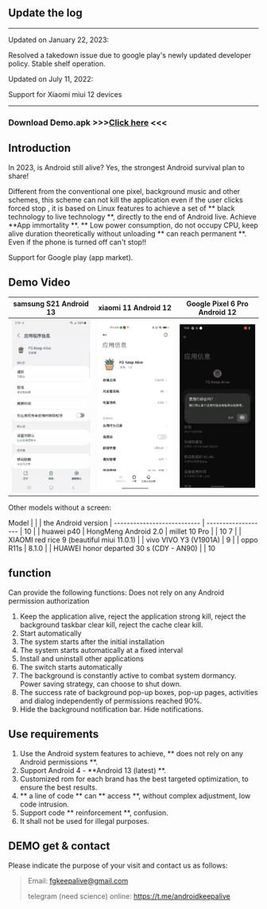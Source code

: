 ## Update the log

---

Updated on January 22, 2023:

Resolved a takedown issue due to google play's newly updated developer policy. Stable shelf operation.

Updated on July 11, 2022:

Support for Xiaomi miui 12 devices

---

### Download Demo.apk  >>>[Click here](./Demo.apk) <<<

## Introduction

In 2023, is Android still alive? Yes, the strongest Android survival plan to share!

Different from the conventional one pixel, background music and other schemes, this scheme can not kill the application even if the user clicks forced stop , it is based on Linux features to achieve a set of ** black technology to live technology **, directly to the end of Android live. Achieve **App immortality **. ** Low power consumption, do not occupy CPU, keep alive duration theoretically without unloading ** can reach permanent **. Even if the phone is turned off can't stop!!

Support for Google play (app market).

##  Demo Video


| samsung S21 Android 13       | xiaomi 11 Android 12             | Google Pixel 6 Pro Android 12 |
| ------------------------- | ------------------------------ | ----------------------------- |
| ![](/GIF/sanxing.gif)    | ![](/GIF/xiaomi.gif)          | ![](/GIF/google.gif)         |

Other models without a screen:

Model | | | the Android version
| --------------------------- | ------------------- |
10 | | huawei p40 | HongMeng Android 2.0
| millet 10 Pro | | 10
7 | | XIAOMI red rice 9 (beautiful miui 11.0.1) |
| vivo VIVO Y3 (V1901A)       | 9                   |
| oppo R11s | 8.1.0 |
| HUAWEI honor departed 30 s (CDY - AN90) | | 10


## function

Can provide the following functions: Does not rely on any Android permission authorization
1. Keep the application alive, reject the application strong kill, reject the background taskbar clear kill, reject the cache clear kill.
2. Start automatically
1. The system starts after the initial installation
2. The system starts automatically at a fixed interval
3. Install and uninstall other applications
4. The switch starts automatically
3. The background is constantly active to combat system dormancy. Power saving strategy, can choose to shut down.
4. The success rate of background pop-up boxes, pop-up pages, activities and dialog independently of permissions reached 90%.
5. Hide the background notification bar. Hide notifications.

## Use requirements

1. Use the Android system features to achieve, ** does not rely on any Android permissions **.
2. Support Android 4 - **Android 13 (latest) **.
3. Customized rom for each brand has the best targeted optimization, to ensure the best results.
4. ** a line of code ** can ** access **, without complex adjustment, low code intrusion.
5. Support code ** reinforcement **, confusion.
6. It shall not be used for illegal purposes.

## DEMO get & contact

Please indicate the purpose of your visit and contact us as follows:

> Email: fgkeepalive@gmail.com
>
> telegram (need science) online: https://t.me/androidkeepalive
